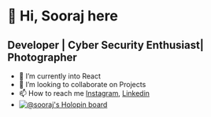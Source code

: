 # 👋 Hi, Sooraj here #
Developer  | Cyber Security Enthusiast| Photographer
------------------------------------------
- 👀 I’m currently into React
- 💞️ I’m looking to collaborate on Projects
- 📫 How to reach me [Instagram](https://www.instagram.com/s.o.o.r.a.j/), [Linkedin](linkedin.com/in/soorajksd)
- [![@sooraj's Holopin board](https://holopin.me/sooraj)](https://holopin.io/@sooraj)

<!---
the3plet/the3plet is a ✨ special ✨ repository because its `README.md` (this file) appears on your GitHub profile.
You can click the Preview link to take a look at your changes.
--->
